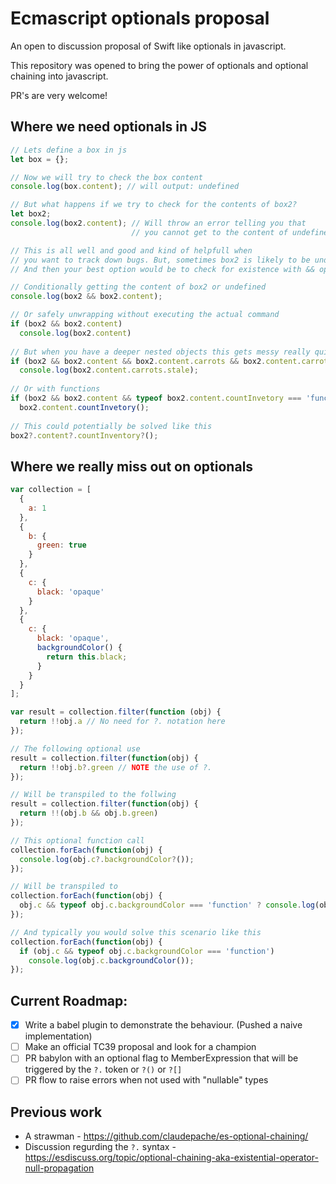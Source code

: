 # Ecmascript optionals proposal

An open to discussion proposal of Swift like optionals in javascript.

This repository was opened to bring the power of optionals and optional chaining into javascript.

PR's are very welcome!

## Where we need optionals in JS

```javascript
// Lets define a box in js
let box = {};

// Now we will try to check the box content
console.log(box.content); // will output: undefined

// But what happens if we try to check for the contents of box2?
let box2;
console.log(box2.content); // Will throw an error telling you that 
                           // you cannot get to the content of undefined

// This is all well and good and kind of helpfull when 
// you want to track down bugs. But, sometimes box2 is likely to be undefined.
// And then your best option would be to check for existence with && operator.

// Conditionally getting the content of box2 or undefined
console.log(box2 && box2.content); 

// Or safely unwrapping without executing the actual command
if (box2 && box2.content)
  console.log(box2.content)
  
// But when you have a deeper nested objects this gets messy really quick
if (box2 && box2.content && box2.content.carrots && box2.content.carrots.stale)
  console.log(box2.content.carrots.stale);
  
// Or with functions
if (box2 && box2.content && typeof box2.content.countInvetory === 'function')
  box2.content.countInvetory();
  
// This could potentially be solved like this
box2?.content?.countInventory?();

```

## Where we really miss out on optionals

```javascript
var collection = [
  {
    a: 1
  },
  {
    b: {
      green: true
    }
  },
  {
    c: {
      black: 'opaque'
    }
  },
  {
    c: {
      black: 'opaque',
      backgroundColor() {
        return this.black;
      }
    }
  }
];

var result = collection.filter(function (obj) {
  return !!obj.a // No need for ?. notation here
});

// The following optional use
result = collection.filter(function(obj) {
  return !!obj.b?.green // NOTE the use of ?.
});

// Will be transpiled to the follwing
result = collection.filter(function(obj) {
  return !!(obj.b && obj.b.green)
});

// This optional function call
collection.forEach(function(obj) {
  console.log(obj.c?.backgroundColor?());
});

// Will be transpiled to
collection.forEach(function(obj) {
  obj.c && typeof obj.c.backgroundColor === 'function' ? console.log(obj.c.backgroundColor()) : void 0;
});

// And typically you would solve this scenario like this
collection.forEach(function(obj) {
  if (obj.c && typeof obj.c.backgroundColor === 'function')
    console.log(obj.c.backgroundColor());
});

```
## Current Roadmap:

- [X] Write a babel plugin to demonstrate the behaviour. (Pushed a naive implementation)
- [ ] Make an official TC39 proposal and look for a champion
- [ ] PR babylon with an optional flag to MemberExpression that will be triggered by the `?.` token or `?()` or `?[]`
- [ ] PR flow to raise errors when not used with "nullable" types

## Previous work

- A strawman - https://github.com/claudepache/es-optional-chaining/
- Discussion regurding the `?.` syntax - https://esdiscuss.org/topic/optional-chaining-aka-existential-operator-null-propagation
